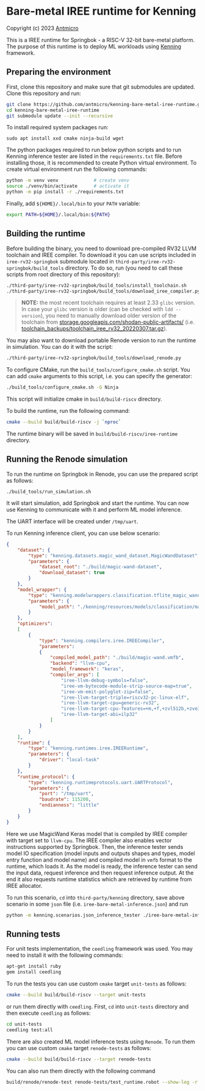 # Bare-metal IREE runtime for Kenning

Copyright (c) 2023 [Antmicro](https://www.antmicro.com)

This is a IREE runtime for Springbok - a RISC-V 32-bit bare-metal platform.
The purpose of this runtime is to deploy ML workloads using [Kenning](https://github.com/antmicro/kenning) framework.

## Preparing the environment

First, clone this repository and make sure that git submodules are updated.
Clone this repository and run:
```bash
git clone https://github.com/antmicro/kenning-bare-metal-iree-runtime.git
cd kenning-bare-metal-iree-runtime
git submodule update --init --recursive
```

To install required system packages run:
```
sudo apt install xxd cmake ninja-build wget
```

The python packages required to run below python scripts and to run Kenning inference tester are listed in the `requirements.txt` file.
Before installing those, it is recommended to create Python virtual environment.
To create virtual environment run the following commands:
```bash
python -m venv venv             # create venv
source ./venv/bin/activate      # activate it
python -m pip install -r ./requirements.txt
```

Finally, add `${HOME}/.local/bin` to your `PATH` variable:

```bash
export PATH=${HOME}/.local/bin:${PATH}
```

## Building the runtime

Before building the binary, you need to download pre-compiled RV32 LLVM toolchain and IREE compiler.
To download it you can use scripts included in `iree-rv32-springbok` submodule located in `third-party/iree-rv32-springbok/build_tools` directory.
To do so, run (you need to call these scripts from root directory of this repository):
```bash
./third-party/iree-rv32-springbok/build_tools/install_toolchain.sh
./third-party/iree-rv32-springbok/build_tools/download_iree_compiler.py
```

> **NOTE:** the most recent toolchain requires at least 2.33 `glibc` version.
In case your `glibc` version is older (can be checked with `ldd --version`), you need to manually download older version of the toolchain from [storage.googleapis.com/shodan-public-artifacts/](https://storage.googleapis.com/shodan-public-artifacts/) (i.e. [toolchain_backups/toolchain_iree_rv32_20220307.tar.gz](https://storage.googleapis.com/shodan-public-artifacts/toolchain_backups/toolchain_backups/toolchain_iree_rv32_20220307.tar.gz)).

You may also want to download portable Renode version to run the runtime in simulation.
You can do it with the script:
```bash
./third-party/iree-rv32-springbok/build_tools/download_renode.py
```

To configure CMake, run the `build_tools/configure_cmake.sh` script.
You can add `cmake` arguments to this script, i.e. you can specify the generator:
```bash
./build_tools/configure_cmake.sh -G Ninja
```
This script will initialize cmake in `build/build-riscv` directory.

To build the runtime, run the following command:
```bash
cmake --build build/build-riscv -j `nproc`
```
The runtime binary will be saved in `build/build-riscv/iree-runtime` directory.

## Running the Renode simulation

To run the runtime on Springbok in Renode, you can use the prepared script as follows:
```
./build_tools/run_simulation.sh
```

It will start simulation, add Springbok and start the runtime.
You can now use Kenning to communicate with it and perform ML model inference.

The UART interface will be created under `/tmp/uart`.

To run Kenning inference client, you can use below scenario:
```json
{
    "dataset": {
        "type": "kenning.datasets.magic_wand_dataset.MagicWandDataset",
        "parameters": {
            "dataset_root": "./build/magic-wand-dataset",
            "download_dataset": true
        }
    },
    "model_wrapper": {
        "type": "kenning.modelwrappers.classification.tflite_magic_wand.MagicWandModelWrapper",
        "parameters": {
            "model_path": "./kenning/resources/models/classification/magic_wand.h5"
        }
    },
    "optimizers":
    [
        {
            "type": "kenning.compilers.iree.IREECompiler",
            "parameters":
            {
                "compiled_model_path": "./build/magic-wand.vmfb",
                "backend": "llvm-cpu",
                "model_framework": "keras",
                "compiler_args": [
                    "iree-llvm-debug-symbols=false",
                    "iree-vm-bytecode-module-strip-source-map=true",
                    "iree-vm-emit-polyglot-zip=false",
                    "iree-llvm-target-triple=riscv32-pc-linux-elf",
                    "iree-llvm-target-cpu=generic-rv32",
                    "iree-llvm-target-cpu-features=+m,+f,+zvl512b,+zve32x",
                    "iree-llvm-target-abi=ilp32"
                ]
            }
        }
    ],
    "runtime": {
        "type": "kenning.runtimes.iree.IREERuntime",
        "parameters": {
            "driver": "local-task"
        }
    },
    "runtime_protocol": {
        "type": "kenning.runtimeprotocols.uart.UARTProtocol",
        "parameters": {
            "port": "/tmp/uart",
            "baudrate": 115200,
            "endianness": "little"
        }
    }
}
```

Here we use MagicWand Keras model that is compiled by IREE compiler with target set to `llvm-cpu`.
The IREE compiler also enables vector instructions supported by Springbok.
Then, the inference tester sends model IO specification (model inputs and outputs shapes and types, model entry function and model name) and compiled model in `vmfb` format to the runtime, which loads it.
As the model is ready, the inference tester can send the input data, request inference and then request inference output.
At the end it also requests runtime statistics which are retrieved by runtime from IREE allocator.

To run this scenario, `cd` into `third-party/kenning` directory, save above scenario in some `json` file (i.e. `iree-bare-metal-inference.json`) and run
```bash
python -m kenning.scenarios.json_inference_tester ./iree-bare-metal-inference.json ./output.json
```

## Running tests

For unit tests implementation, the `ceedling` framework was used.
You may need to install it with the following commands:
```bash
apt-get install ruby
gem install ceedling
```
To run the tests you can use custom `cmake` target `unit-tests` as follows:
```bash
cmake --build build/build-riscv --target unit-tests
```
or run them directly with `ceedling`.
First, `cd` into `unit-tests` directory and then execute `ceedling` as follows:
```bash
cd unit-tests
ceedling test:all
```

There are also created ML model inference tests using `Renode`.
To run them you can use custom `cmake` target `renode-tests` as follows:
```bash
cmake --build build/build-riscv --target renode-tests
```
You can also run them directly with the following command
```bash
build/renode/renode-test renode-tests/test_runtime.robot --show-log -r renode-tests/results
```
